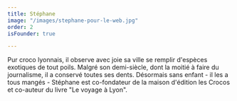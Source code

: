 ```yaml
---
title: Stéphane
image: "/images/stephane-pour-le-web.jpg"
order: 2
isFounder: true

---
```

Pur croco lyonnais, il observe avec joie sa ville se remplir d'espèces exotiques de tout poils. Malgré son demi-siècle, dont la moitié à faire du journalisme, il a conservé toutes ses dents. Désormais sans enfant - il les a tous mangés - Stéphane est co-fondateur de la maison d'édition les Crocos et co-auteur du livre "Le voyage à Lyon".